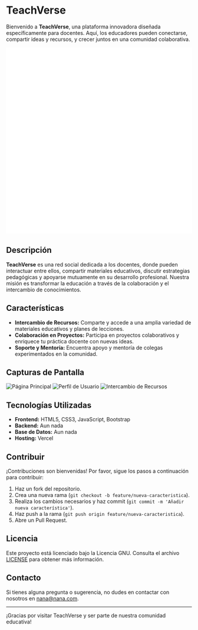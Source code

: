 # TeachVerse

Bienvenido a **TeachVerse**, una plataforma innovadora diseñada específicamente para docentes. Aquí, los educadores pueden conectarse, compartir ideas y recursos, y crecer juntos en una comunidad colaborativa.

![TeachVerse](./img/main-logo-black-transparent.svg)

## Descripción

**TeachVerse** es una red social dedicada a los docentes, donde pueden interactuar entre ellos, compartir materiales educativos, discutir estrategias pedagógicas y apoyarse mutuamente en su desarrollo profesional. Nuestra misión es transformar la educación a través de la colaboración y el intercambio de conocimientos.

## Características

- **Intercambio de Recursos:** Comparte y accede a una amplia variedad de materiales educativos y planes de lecciones.
- **Colaboración en Proyectos:** Participa en proyectos colaborativos y enriquece tu práctica docente con nuevas ideas.
- **Soporte y Mentoría:** Encuentra apoyo y mentoría de colegas experimentados en la comunidad.

## Capturas de Pantalla

![Página Principal](./assets/images/screenshot1.png)
![Perfil de Usuario](./assets/images/screenshot2.png)
![Intercambio de Recursos](./assets/images/screenshot3.png)

## Tecnologías Utilizadas

- **Frontend:** HTML5, CSS3, JavaScript, Bootstrap
- **Backend:** Aun nada
- **Base de Datos:** Aun nada
- **Hosting:** Vercel

## Contribuir

¡Contribuciones son bienvenidas! Por favor, sigue los pasos a continuación para contribuir:

1. Haz un fork del repositorio.
2. Crea una nueva rama (`git checkout -b feature/nueva-caracteristica`).
3. Realiza los cambios necesarios y haz commit (`git commit -m 'Añadir nueva característica'`).
4. Haz push a la rama (`git push origin feature/nueva-caracteristica`).
5. Abre un Pull Request.

## Licencia

Este proyecto está licenciado bajo la Licencia GNU. Consulta el archivo [LICENSE](LICENSE) para obtener más información.

## Contacto

Si tienes alguna pregunta o sugerencia, no dudes en contactar con nosotros en [nana@nana.com](mailto:nana@nana.com).

---

¡Gracias por visitar TeachVerse y ser parte de nuestra comunidad educativa!
